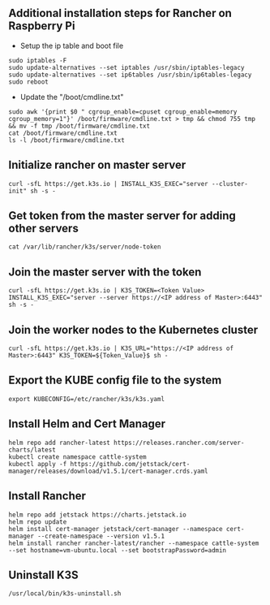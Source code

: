Additional installation steps for Rancher on Raspberry Pi
---
* Setup the ip table and boot file
```Shell
sudo iptables -F
sudo update-alternatives --set iptables /usr/sbin/iptables-legacy
sudo update-alternatives --set ip6tables /usr/sbin/ip6tables-legacy
sudo reboot
```
* Update the "/boot/cmdline.txt"
```Shell
sudo awk '{print $0 " cgroup_enable=cpuset cgroup_enable=memory cgroup_memory=1"}' /boot/firmware/cmdline.txt > tmp && chmod 755 tmp && mv -f tmp /boot/firmware/cmdline.txt
cat /boot/firmware/cmdline.txt
ls -l /boot/firmware/cmdline.txt
```
Initialize rancher on master server
---
```Shell
curl -sfL https://get.k3s.io | INSTALL_K3S_EXEC="server --cluster-init" sh -s -
```
Get token from the master server for adding other servers
---
```Shell
cat /var/lib/rancher/k3s/server/node-token
```
Join the master server with the token
---
```Shell
curl -sfL https://get.k3s.io | K3S_TOKEN=<Token Value> INSTALL_K3S_EXEC="server --server https://<IP address of Master>:6443" sh -s -
```
Join the worker nodes to the Kubernetes cluster
---
```Shell
curl -sfL https://get.k3s.io | K3S_URL="https://<IP address of Master>:6443" K3S_TOKEN=${Token_Value}$ sh -
```
Export the KUBE config file to the system
---
```Shell
export KUBECONFIG=/etc/rancher/k3s/k3s.yaml
```
Install Helm and Cert Manager
---
```Shell
helm repo add rancher-latest https://releases.rancher.com/server-charts/latest
kubectl create namespace cattle-system
kubectl apply -f https://github.com/jetstack/cert-manager/releases/download/v1.5.1/cert-manager.crds.yaml
```
Install Rancher
---
```Shell
helm repo add jetstack https://charts.jetstack.io
helm repo update
helm install cert-manager jetstack/cert-manager --namespace cert-manager --create-namespace --version v1.5.1
helm install rancher rancher-latest/rancher --namespace cattle-system --set hostname=vm-ubuntu.local --set bootstrapPassword=admin
```
Uninstall K3S
---
```Shell
/usr/local/bin/k3s-uninstall.sh
```
